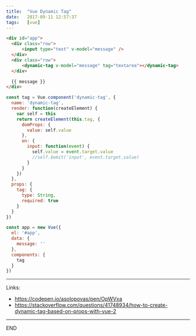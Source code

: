 ```yaml
---
title:  "Vue Dynamic Tag"
date:   2017-09-11 12:57:37
tags:   [vue]
---
```


```html
<div id="app">
  <div class="row">
      <input type="text" v-model="message" />
  </div>
  <div class="row">
      <dynamic-tag v-model="message" tag="textarea"></dynamic-tag>
  </div>

  {{ message }}
</div>
```

```js
const tag = Vue.component('dynamic-tag', {
  name: 'dynamic-tag',
  render: function(createElement) {
    var self = this
    return createElement(this.tag, {
      domProps: {
        value: self.value
      },
      on: {
        input: function(event) {
          self.value = event.target.value
          //self.$emit('input', event.target.value)
        }
      }
    })
  },
  props: {
    tag: {
      type: String,
      required: true
    }
  }
})

const app = new Vue({
  el: '#app',
  data: {
    message: ''
  },
  components: {
    tag
  }
})
```

---
Links:
- https://codepen.io/asolopovas/pen/OpWVxa
- https://stackoverflow.com/questions/41748934/how-to-create-dynamic-tag-based-on-props-with-vue-2

---
END
